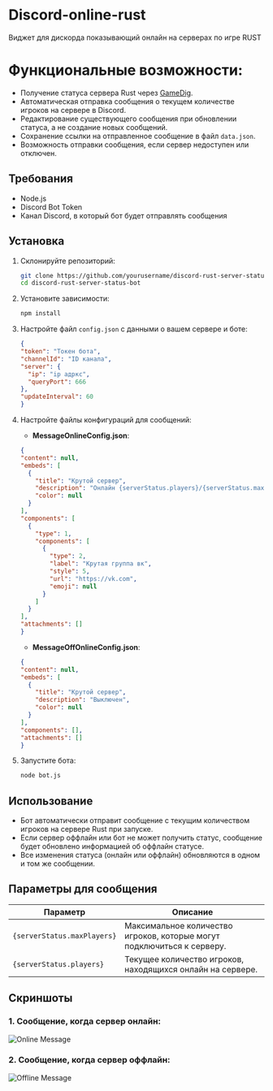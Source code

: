 # Discord-online-rust
Виджет для дискорда показывающий онлайн на серверах по игре RUST
# Функциональные возможности:
- Получение статуса сервера Rust через [GameDig](https://www.npmjs.com/package/gamedig).
- Автоматическая отправка сообщения о текущем количестве игроков на сервере в Discord.
- Редактирование существующего сообщения при обновлении статуса, а не создание новых сообщений.
- Сохранение ссылки на отправленное сообщение в файл `data.json`.
- Возможность отправки сообщения, если сервер недоступен или отключен.

## Требования

- Node.js
- Discord Bot Token
- Канал Discord, в который бот будет отправлять сообщения

## Установка

1. Склонируйте репозиторий:
    ```bash
    git clone https://github.com/yourusername/discord-rust-server-status-bot.git
    cd discord-rust-server-status-bot
    ```

2. Установите зависимости:
    ```bash
    npm install
    ```

3. Настройте файл `config.json` с данными о вашем сервере и боте:
    ```json
    {
    "token": "Токен бота",
    "channelId": "ID канала",
    "server": {
      "ip": "ip адркс",
      "queryPort": 666
    },
    "updateInterval": 60
    }
    ```

4. Настройте файлы конфигураций для сообщений:
    - **MessageOnlineConfig.json**:
    ```json
    {
    "content": null,
    "embeds": [
      {
        "title": "Крутой сервер",
        "description": "Онлайн {serverStatus.players}/{serverStatus.maxPlayers}",
        "color": null
      }
    ],
    "components": [
      {
        "type": 1,
        "components": [
          {
            "type": 2,
            "label": "Крутая группа вк",
            "style": 5,
            "url": "https://vk.com",
            "emoji": null
          }
        ]
      }
    ],
    "attachments": []
    }
    ```

    - **MessageOffOnlineConfig.json**:
    ```json
    {
    "content": null,
    "embeds": [
      {
        "title": "Крутой сервер",
        "description": "Выключен", 
        "color": null
      }
    ],
    "components": [],
    "attachments": []
    }
    ```

5. Запустите бота:
    ```bash
    node bot.js
    ```

## Использование

- Бот автоматически отправит сообщение с текущим количеством игроков на сервере Rust при запуске.
- Если сервер оффлайн или бот не может получить статус, сообщение будет обновлено информацией об оффлайн статусе.
- Все изменения статуса (онлайн или оффлайн) обновляются в одном и том же сообщении.

## Параметры для сообщения

| Параметр                      | Описание                          |
|-------------------------------|------------------------------------|
| `{serverStatus.maxPlayers}`    | Максимальное количество игроков, которые могут подключиться к серверу. |
| `{serverStatus.players}`       | Текущее количество игроков, находящихся онлайн на сервере. |

## Скриншоты

### 1. Сообщение, когда сервер онлайн:
![Online Message](https://via.placeholder.com/800x400?text=Online+Server+Message)

### 2. Сообщение, когда сервер оффлайн:
![Offline Message](https://via.placeholder.com/800x400?text=Offline+Server+Message)

